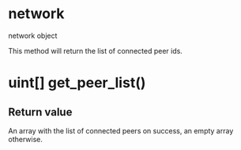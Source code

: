 # network

network object


This method will return the list of connected peer ids.

# uint[] get_peer_list()

## Return value

An array with the list of connected peers on success, an empty array otherwise.